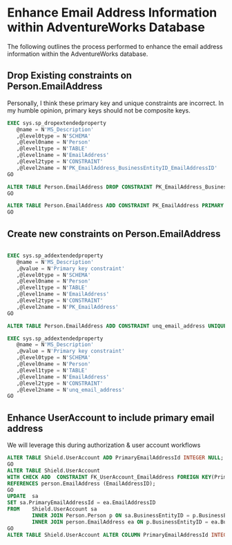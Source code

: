 # Enhance Email Address Information within AdventureWorks Database 

The following outlines the process performed to enhance the email address information within the AdventureWorks database. 

## Drop Existing constraints on Person.EmailAddress

Personally, I think these primary key and unique constraints are incorrect. In my humble opinion, primary keys should not be composite keys.

```sql
EXEC sys.sp_dropextendedproperty
   @name = N'MS_Description'
   ,@level0type = N'SCHEMA'
   ,@level0name = N'Person'
   ,@level1type = N'TABLE'
   ,@level1name = N'EmailAddress'
   ,@level2type = N'CONSTRAINT'
   ,@level2name = N'PK_EmailAddress_BusinessEntityID_EmailAddressID'
GO

ALTER TABLE Person.EmailAddress DROP CONSTRAINT PK_EmailAddress_BusinessEntityID_EmailAddressID
GO

ALTER TABLE Person.EmailAddress ADD CONSTRAINT PK_EmailAddress PRIMARY KEY NONCLUSTERED ( EmailAddressID ASC );
GO
```

## Create new constraints on Person.EmailAddress

```sql

EXEC sys.sp_addextendedproperty
   @name = N'MS_Description'
   ,@value = N'Primary key constraint'
   ,@level0type = N'SCHEMA'
   ,@level0name = N'Person'
   ,@level1type = N'TABLE'
   ,@level1name = N'EmailAddress'
   ,@level2type = N'CONSTRAINT'
   ,@level2name = N'PK_EmailAddress'
GO

ALTER TABLE Person.EmailAddress ADD CONSTRAINT unq_email_address UNIQUE CLUSTERED (BusinessEntityID, EmailAddressID) WITH (FILLFACTOR = 80);

EXEC sys.sp_addextendedproperty
   @name = N'MS_Description'
   ,@value = N'Primary key constraint'
   ,@level0type = N'SCHEMA'
   ,@level0name = N'Person'
   ,@level1type = N'TABLE'
   ,@level1name = N'EmailAddress'
   ,@level2type = N'CONSTRAINT'
   ,@level2name = N'unq_email_address'
GO
```

## Enhance UserAccount to include primary email address 

We will leverage this during authorization & user account workflows

```sql
ALTER TABLE Shield.UserAccount ADD PrimaryEmailAddressId INTEGER NULL; 
GO
ALTER TABLE Shield.UserAccount
WITH CHECK ADD  CONSTRAINT FK_UserAccount_EmailAddress FOREIGN KEY(PrimaryEmailAddressId)
REFERENCES person.EmailAddress (EmailAddressID);
GO
UPDATE	sa
SET	sa.PrimaryEmailAddressId = ea.EmailAddressID
FROM	Shield.UserAccount sa
		INNER JOIN Person.Person p ON sa.BusinessEntityID = p.BusinessEntityID
		INNER JOIN person.EmailAddress ea ON p.BusinessEntityID = ea.BusinessEntityID
GO
ALTER TABLE Shield.UserAccount ALTER COLUMN PrimaryEmailAddressId INTEGER NOT NULL; 
```
